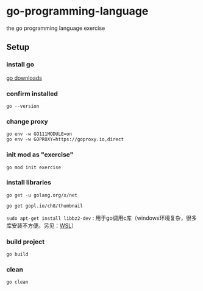 # go-programming-language
the go programming language exercise

## Setup

### install go

[go downloads](https://golang.google.cn/dl/)

### confirm installed

`go --version`

### change proxy

```
go env -w GO111MODULE=on
go env -w GOPROXY=https://goproxy.io,direct
```

### init mod as "exercise"

`go mod init exercise`

### install libraries
`go get -u golang.org/x/net`

`go get gopl.io/ch8/thumbnail`

`sudo apt-get install libbz2-dev` : 用于go调用c库（windows环境复杂，很多库安装不方便。另见：[WSL](https://github.com/zhang0xf/md/blob/main/WSL/WSL.md)）

### build project

`go build`

### clean 

`go clean`
